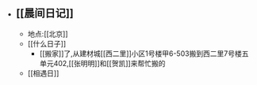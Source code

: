 - ## [[晨间日记]]
    - 地点:[[北京]]
    - [[什么日子]]
        - [[搬家]]了,从建材城[[西二里]]小区1号楼甲6-503搬到西二里7号楼五单元402,[[张明明]]和[[贺凯]]来帮忙搬的
    - [[相遇日]]

